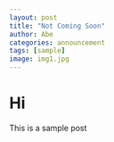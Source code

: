 ```yaml
---
layout: post
title: "Not Coming Soon"
author: Abe
categories: announcement
tags: [sample]
image: img1.jpg
---
```

# Hi
This is a sample post
